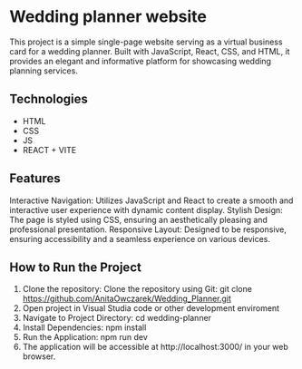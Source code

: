 # Wedding planner website
This project is a simple single-page website serving as a virtual business card for a wedding planner. Built with JavaScript, React, CSS, and HTML, it provides an elegant and informative platform for showcasing wedding planning services.


## Technologies
* HTML 
* CSS 
* JS
* REACT + VITE
  
## Features
Interactive Navigation: Utilizes JavaScript and React to create a smooth and interactive user experience with dynamic content display.
Stylish Design: The page is styled using CSS, ensuring an aesthetically pleasing and professional presentation.
Responsive Layout: Designed to be responsive, ensuring accessibility and a seamless experience on various devices.

## How to Run the Project
1. Clone the repository:
  Clone the repository using Git:
  git clone https://github.com/AnitaOwczarek/Wedding_Planner.git
2. Open project in Visual Studia code or other development enviroment
3. Navigate to Project Directory: 
   cd wedding-planner
4. Install Dependencies:
   npm install
6. Run the Application:
   npm run dev
7. The application will be accessible at http://localhost:3000/ in your web browser.

